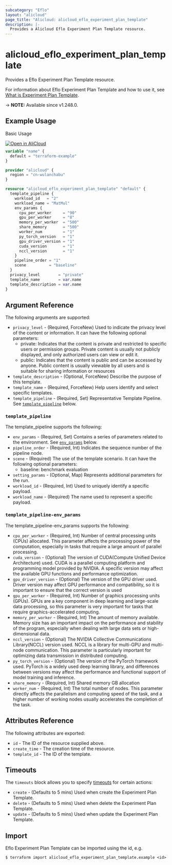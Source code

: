 ```yaml
---
subcategory: "Eflo"
layout: "alicloud"
page_title: "Alicloud: alicloud_eflo_experiment_plan_template"
description: |-
  Provides a Alicloud Eflo Experiment Plan Template resource.
---
```


# alicloud_eflo_experiment_plan_template

Provides a Eflo Experiment Plan Template resource.



For information about Eflo Experiment Plan Template and how to use it, see [What is Experiment Plan Template](https://www.alibabacloud.com/help/en/pai/developer-reference/api-eflo-cnp-2023-08-28-createexperimentplantemplate).

-> **NOTE:** Available since v1.248.0.

## Example Usage

Basic Usage

<div style="display: block;margin-bottom: 40px;"><div class="oics-button" style="float: right;position: absolute;margin-bottom: 10px;">
  <a href="https://api.aliyun.com/terraform?resource=alicloud_eflo_experiment_plan_template&exampleId=9e3bfa4d-7a5a-06f1-c820-ada9938540c5d6ab1ec8&activeTab=example&spm=docs.r.eflo_experiment_plan_template.0.9e3bfa4d7a&intl_lang=EN_US" target="_blank">
    <img alt="Open in AliCloud" src="https://img.alicdn.com/imgextra/i1/O1CN01hjjqXv1uYUlY56FyX_!!6000000006049-55-tps-254-36.svg" style="max-height: 44px; max-width: 100%;">
  </a>
</div></div>

```terraform
variable "name" {
  default = "terraform-example"
}

provider "alicloud" {
  region = "cn-wulanchabu"
}

resource "alicloud_eflo_experiment_plan_template" "default" {
  template_pipeline {
    workload_id   = "2"
    workload_name = "MatMul"
    env_params {
      cpu_per_worker     = "90"
      gpu_per_worker     = "8"
      memory_per_worker  = "500"
      share_memory       = "500"
      worker_num         = "1"
      py_torch_version   = "1"
      gpu_driver_version = "1"
      cuda_version       = "1"
      nccl_version       = "1"
    }
    pipeline_order = "1"
    scene          = "baseline"
  }
  privacy_level        = "private"
  template_name        = var.name
  template_description = var.name
}
```

## Argument Reference

The following arguments are supported:
* `privacy_level` - (Required, ForceNew) Used to indicate the privacy level of the content or information. It can have the following optional parameters:
  - private: Indicates that the content is private and restricted to specific users or permission groups. Private content is usually not publicly displayed, and only authorized users can view or edit it.
  - public: Indicates that the content is public and can be accessed by anyone. Public content is usually viewable by all users and is suitable for sharing information or resources
* `template_description` - (Optional, ForceNew) Describe the purpose of this template.
* `template_name` - (Required, ForceNew) Help users identify and select specific templates.
* `template_pipeline` - (Required, Set) Representative Template Pipeline. See [`template_pipeline`](#template_pipeline) below.

### `template_pipeline`

The template_pipeline supports the following:
* `env_params` - (Required, Set) Contains a series of parameters related to the environment. See [`env_params`](#template_pipeline-env_params) below.
* `pipeline_order` - (Required, Int) Indicates the sequence number of the pipeline node.
* `scene` - (Required) The use of the template scenario. It can have the following optional parameters:
  - baseline: benchmark evaluation
* `setting_params` - (Optional, Map) Represents additional parameters for the run.
* `workload_id` - (Required, Int) Used to uniquely identify a specific payload.
* `workload_name` - (Required) The name used to represent a specific payload.

### `template_pipeline-env_params`

The template_pipeline-env_params supports the following:
* `cpu_per_worker` - (Required, Int) Number of central processing units (CPUs) allocated. This parameter affects the processing power of the computation, especially in tasks that require a large amount of parallel processing.
* `cuda_version` - (Optional) The version of CUDA(Compute Unified Device Architecture) used. CUDA is a parallel computing platform and programming model provided by NVIDIA. A specific version may affect the available GPU functions and performance optimization.
* `gpu_driver_version` - (Optional) The version of the GPU driver used. Driver version may affect GPU performance and compatibility, so it is important to ensure that the correct version is used
* `gpu_per_worker` - (Required, Int) Number of graphics processing units (GPUs). GPUs are a key component in deep learning and large-scale data processing, so this parameter is very important for tasks that require graphics-accelerated computing.
* `memory_per_worker` - (Required, Int) The amount of memory available. Memory size has an important impact on the performance and stability of the program, especially when dealing with large data sets or high-dimensional data.
* `nccl_version` - (Optional) The NVIDIA Collective Communications Library(NCCL) version used. NCCL is a library for multi-GPU and multi-node communication. This parameter is particularly important for optimizing data transmission in distributed computing.
* `py_torch_version` - (Optional) The version of the PyTorch framework used. PyTorch is a widely used deep learning library, and differences between versions may affect the performance and functional support of model training and inference.
* `share_memory` - (Required, Int) Shared memory GB allocation
* `worker_num` - (Required, Int) The total number of nodes. This parameter directly affects the parallelism and computing speed of the task, and a higher number of working nodes usually accelerates the completion of the task.

## Attributes Reference

The following attributes are exported:
* `id` - The ID of the resource supplied above.
* `create_time` - The creation time of the resource.
* `template_id` - The ID of the template.

## Timeouts

The `timeouts` block allows you to specify [timeouts](https://developer.hashicorp.com/terraform/language/resources/syntax#operation-timeouts) for certain actions:
* `create` - (Defaults to 5 mins) Used when create the Experiment Plan Template.
* `delete` - (Defaults to 5 mins) Used when delete the Experiment Plan Template.
* `update` - (Defaults to 5 mins) Used when update the Experiment Plan Template.

## Import

Eflo Experiment Plan Template can be imported using the id, e.g.

```shell
$ terraform import alicloud_eflo_experiment_plan_template.example <id>
```
